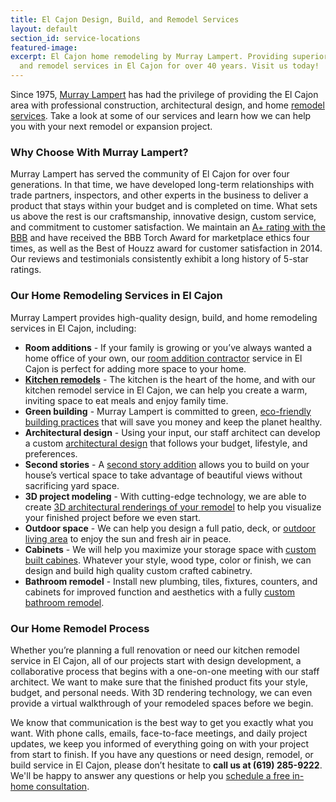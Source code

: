 ```yaml
---
title: El Cajon Design, Build, and Remodel Services
layout: default
section_id: service-locations
featured-image:
excerpt: El Cajon home remodeling by Murray Lampert. Providing superior design, build,
  and remodel services in El Cajon for over 40 years. Visit us today!
---
```


Since 1975, [Murray Lampert](/about-murray-lampert-design-build-remodel) has had the privilege of providing the El Cajon area with professional construction, architectural design, and home [remodel services](/san-diego-home-remodel-services). Take a look at some of our services and learn how we can help you with your next remodel or expansion project.

### Why Choose With Murray Lampert?

Murray Lampert has served the community of El Cajon for over four generations. In that time, we have developed long-term relationships with trade partners, inspectors, and other experts in the business to deliver a product that stays within your budget and is completed on time. What sets us above the rest is our craftsmanship, innovative design, custom service, and commitment to customer satisfaction. We maintain an [A+ rating with the BBB](https://www.bbb.org/sdoc/business-reviews/construction-and-remodeling-services/murray-lampert-design-build-remodel-in-san-diego-ca-100554/#bbbonlineclick) and have received the BBB Torch Award for marketplace ethics four times, as well as the Best of Houzz award for customer satisfaction in 2014. Our reviews and testimonials consistently exhibit a long history of 5-star ratings.

### Our Home Remodeling Services in El Cajon

Murray Lampert provides high-quality design, build, and home remodeling services in El Cajon, including:

- **Room additions** - If your family is growing or you’ve always wanted a home office of your own, our [room addition contractor](/san-diego-room-additions) service in El Cajon is perfect for adding more space to your home.
- **[Kitchen remodels](/san-diego-kitchen-remodeling-services)** - The kitchen is the heart of the home, and with our kitchen remodel service in El Cajon, we can help you create a warm, inviting space to eat meals and enjoy family time.
- **Green building** - Murray Lampert is committed to green, [eco-friendly building practices](/san-diego-green-home-construction) that will save you money and keep the planet healthy.
- **Architectural design** - Using your input, our staff architect can develop a custom [architectural design](/san-diego-architectural-design-services/) that follows your budget, lifestyle, and preferences.
- **Second stories** - A [second story addition](/san-diego-second-story-addition/) allows you to build on your house’s vertical space to take advantage of beautiful views without sacrificing yard space.
- **3D project modeling** - With cutting-edge technology, we are able to create [3D architectural renderings of your remodel](/3d-architectural-rendering-services) to help you visualize your finished project before we even start.
- **Outdoor space** - We can help you design a full patio, deck, or [outdoor living area](/san-diego-outdoor-living-space-design/) to enjoy the sun and fresh air in peace.
- **Cabinets** - We will help you maximize your storage space with [custom built cabines](/san-diego-custom-cabinet-construction-services). Whatever your style, wood type, color or finish, we can design and build high quality custom crafted cabinetry.
- **Bathroom remodel** - Install new plumbing, tiles, fixtures, counters, and cabinets for improved function and aesthetics with a fully [custom bathroom remodel](/san-diego-bathroom-remodeling-services).

### Our Home Remodel Process

Whether you’re planning a full renovation or need our kitchen remodel service in El Cajon, all of our projects start with design development, a collaborative process that begins with a one-on-one meeting with our staff architect. We want to make sure that the finished product fits your style, budget, and personal needs. With 3D rendering technology, we can even provide a virtual walkthrough of your remodeled spaces before we begin. 

We know that communication is the best way to get you exactly what you want. With phone calls, emails, face-to-face meetings, and daily project updates, we keep you informed of everything going on with your project from start to finish. If you have any questions or need design, remodel, or build service in El Cajon, please don’t hesitate to **call us at (619) 285-9222**. We'll be happy to answer any questions or help you [schedule a free in-home consultation](#quick-contact).
